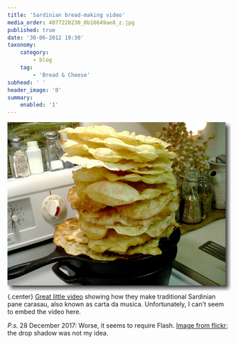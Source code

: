 ```yaml
---
title: 'Sardinian bread-making video'
media_order: 4077220230_0b16649ae8_z.jpg
published: true
date: '30-06-2012 19:30'
taxonomy:
    category:
        - blog
    tag:
        - 'Bread & Cheese'
subhead: ' '
header_image: '0'
summary:
    enabled: '1'
---
```


![](4077220230_0b16649ae8_z.jpg){.center}
[Great little video](http://www.isresardegna.it/index.php?xsl=585&s=64396&v=2&c=4259&t=1) showing how they make traditional Sardinian pane carasau, also known as carta da musica. Unfortunately, I can't seem to embed the video here. 

*P.s.* 28 December 2017: Worse, it seems to require Flash. [Image from flickr](http://farm3.staticflickr.com/2693/4077220230_0b16649ae8_q.jpg); the drop shadow was not my idea.